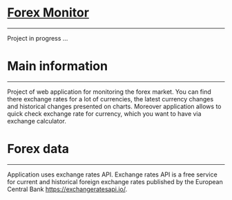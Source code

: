 # [Forex Monitor](https://switchcasekam.github.io/forex-monitor/)
---
Project in progress ...

# Main information
---
Project of web application for monitoring the forex market. You can find there exchange rates for a lot of currencies, the latest currency changes and historical changes presented on charts. Moreover application allows to quick check exchange rate for currency, which you want to have via exchange calculator. 


# Forex data
---
Application uses exchange rates API. Exchange rates API is a free service for current and historical foreign exchange rates published by the European Central Bank https://exchangeratesapi.io/.
